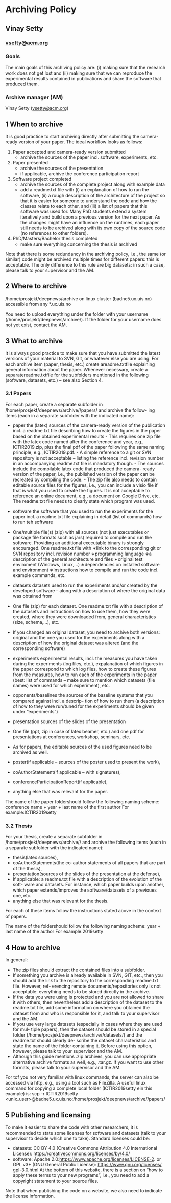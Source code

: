 # Archiving Policy

## Vinay Setty

### vsetty@acm.org

### Goals

The main goals of this archiving policy are: (i) making sure that the research work
does not get lost and (ii) making sure that we can reproduce the experimental results
contained in publications and share the software that produced them.

### Archive manager (AM)

Vinay Setty (vsetty@acm.org)

## 1 When to archive

It is good practice to start archiving directly after submitting the camera-ready version
of your paper. The ideal workflow looks as follows:

1. Paper accepted and camera-ready version submitted
    - archive the sources of the paper incl. software, experiments, etc.
2. Paper presented
    - archive the sources of the presentation
    - if applicable, archive the conference participation report
3. Software project completed
    - archive the sources of the complete project along with example data
    - add a readme.txt file with (i) an explanation of how to run the software, (ii)
       a rough description of the architecture of the project so that it is easier for
       someone to understand the code and how the classes relate to each other, and
       (iii) a list of papers that this software was used for. Many PhD students extend a system iteratively and build upon a previous version for the next paper.
As the changes might have an influence on the runtimes, each paper still needs to be archived along
with its own copy of the source code (no references to other folders).
4. PhD/Masters/Bachelor thesis completed
    - make sure everything concerning the thesis is archived

Note that there is some redundancy in the archiving policy, i.e., the same (or similar)
code might be archived multiple times for different papers: this is acceptable. The only
difference to this rule are big datasets: in such a case, please talk to your supervisor and
the AM.




## 2 Where to archive

/home/prosjekt/deepnews/archive on linux cluster (badne5.ux.uis.no) accessible from any *.ux.uis.no

You need to upload everything under the folder with your username (/home/prosjekt/deepnews/archive/<yourusername>). If the folder for your username does not yet exist, contact the AM.

## 3 What to archive

It is always good practice to make sure that you have submitted the latest versions of
your material to SVN, Git, or whatever else you are using.
For each archive item (paper, thesis, etc.) create areadme.txtfile explaining general
information about the paper. Whenever necessary, create a separatereadme.txtfile for
the subfolders mentioned in the following (software, datasets, etc.) – see also Section 4.

### 3.1 Papers

For each paper, create a separate subfolder in
/home/prosjekt/deepnews/archive/<user>/papers/<newPaper> and archive the follow-
ing items (each in a separate subfolder with the indicated name):

- paper
    the (latex) sources of the camera-ready version of the publication incl. a
    readme.txt file describing how to create the figures in the paper based on the
    obtained experimental results
       - This requires one zip file with the latex code named after the conference and
          year, e.g., ICTIR2019.zip, plus the final pdf of the paper following the same
          naming principle, e.g., ICTIR2019.pdf.
       - A simple reference to a git or SVN repository is not acceptable – listing
          the reference incl. revision number in an accompanying readme.txt file is
          mandatory though.
       - The sources include the compilable latex code that produced the camera-
          ready version of the paper, i.e., the published version of the paper can be
          recreated by compiling the code.
       - The zip file also needs to contain editable source files for the figures, i.e., you
          can include a visio file if that is what you used to create the figures. It is
          not acceptable to reference an online document, e.g., a document on Google
          Drive, etc. The readme.txt file needs to clearly state which program was
          used.
- software
    the software that you used to run the experiments for the paper incl. a readme.txt
    file explaining in detail (list of commands) how to run teh software



- One/multiple file(s) (zip) with all sources (not just executables or package
    file formats such as jars) required to compile and run the software. Providing
    an additional executable binary is strongly encouraged. One readme.txt file
    with
       ∗link to the corresponding git or SVN repository incl. revision number
       ∗programming language
       ∗a description of the general architecture and files
       ∗original test enviroment (Windows, Linux,...)
       ∗dependencies on installed software and environment
       ∗instructions how to compile and run the code incl. example commands,
          etc.
- datasets
datasets used to run the experiments and/or created by the developed software –
along with a description of where the original data was obtained from
- One file (zip) for each dataset. One readme.txt file with a description of the
datasets and instructions on how to use them, how they were created, where
they were downloaded from, general characteristics (size, schema,...), etc.
- If you changed an original dataset, you need to archive both versions: original
and the one you used for the experiments along with a description of how the
original dataset was altered (and the corresponding software)
- experiments
experimental results, incl. the measures you have taken during the experiments
(log files, etc.), expalanation of which figures in the paper correspond to which
log files, how to create these figures from the measures, how to run each of the
experiments in the paper (best: list of commands – make sure to mention which
datasets (file names) were used for which experiment), etc.
- opponents/baselines
the sources of the baseline systems that you compared against incl. a descrip-
tion of how to run them (a description of how to they were run/tuned for the
experiments should be given under “experiments”)
- presentation
sources of the slides of the presentation
- One file (ppt, zip in case of latex beamer, etc.) and one pdf for presentations
at conferences, workshop, seminars, etc.
- As for papers, the editable sources of the used figures need to be archived as
well.
- poster(if applicable – sources of the poster used to present the work),
- coAuthorStatement(if applicable – with signatures),
- conferenceParticipationReport(if applicable),
- anything else that was relevant for the paper.

The name of the paper folder<newPaper>should follow the following naming scheme:
conference name + year + last name of the first author
For example:ICTIR2019setty


### 3.2 Thesis

For your thesis, create a separate subfolder in
/home/prosjekt/deepnews/archive/<user>/<userThesis> and archive the following items
(each in a separate subfolder with the indicated name):

- thesis(latex sources),
- coAuthorStatements(the co-author statements of all papers that are part of the
    thesis),
- presentation(sources of the slides of the presentation at the defense),
- If applicable: a readme.txt file with a description of the evolution of the soft-
    ware and datasets. For instance, which paper builds upon another, which paper
    extends/improves the software/datasets of a previoues one, etc.
- anything else that was relevant for the thesis.

For each of these items follow the instructions stated above in the context of papers.

The name of the folder<userThesis>should follow the following naming scheme:
year + last name of the author
For example:2019setty

## 4 How to archive

In general:

- The zip files should extract the contained files into a subfolder.
- If something you archive is already available in SVN, GIT, etc., then you should
    add the link to the repository to the corresponding readme.txt file. However, ref-
    erencing remote documents/repositories only is not acceptable: everything needs
    to be stored directly in the archive.
- If the data you were using is protected and you are not allowed to share it with
    others, then nevertheless add a description of the dataset to the readme.txt file, add
    some information on where you obtained the dataset from and who is responsible
    for it, and talk to your supervisor and the AM.
- If you use very large datasets (especially in cases where they are used for mul-
    tiple papers), then the dataset should be stored in a special folder (/home/prosjekt/deepnews/archive/<user>/datasets/) and the readme.txt should clearly de-
    scribe the dataset characteristics and state the name of the folder containing it.
    Before using this option, however, please talk to your supervisor and the AM.
- Although this guide mentions .zip archives, you can use appropriate alternative
    archive formats as well, e.g., .tar.gz. If you want to use other formats, please talk
    to your supervisor and the AM.

For tof you not very familiar with linux commands, the server can also be accessed
via hftp, e.g., using a tool such as FileZilla. A useful linux command for copying a
complete local folder (ICTIR2019setty ein this example) is:
scp -r ICTIR2019setty <unix_user>@badne5.ux.uis.no:/home/prosjekt/deepnews/archive/<user>/papers/


## 5 Publishing and licensing

To make it easier to share the code with other researchers, it is recommended to state
some licenses for software and datasets (talk to your supervisor to decide which one to
take). Standard licenses could be:

- datasets: CC BY 4.0 (Creative Commons Attribution 4.0 International License):
    https://creativecommons.org/licenses/by/4.0/
- software: Apache 2.0:https://www.apache.org/licenses/LICENSE-2.
    or
    GPL v3+ (GNU General Public License): https://www.gnu.org/licenses/
    gpl-3.0.html
    At the bottom of this website, there is a section on “how to apply these terms to
    your new programs”, i.e., you need to add a copyright statement to your source
    files.

Note that when publishing the code on a website, we also need to indicate the license
information.


